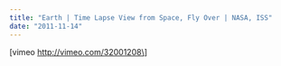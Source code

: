 ```yaml
---
title: "Earth | Time Lapse View from Space, Fly Over | NASA, ISS"
date: "2011-11-14"
---
```


\[vimeo http://vimeo.com/32001208\]
